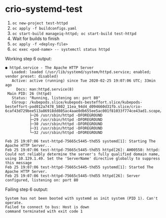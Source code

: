 # crio-systemd-test

1. `oc new-project test-httpd`
2. `oc apply -f buildconfigs.yaml`
3. `oc start-build manageiq-httpd; oc start-build test-httpd`
4. Wait for builds to finish
5. `oc apply -f <deploy-file>`
6. `oc exec <pod-name> -- systemctl status httpd`

Working step 6 output:
```
● httpd.service - The Apache HTTP Server
   Loaded: loaded (/usr/lib/systemd/system/httpd.service; enabled; vendor preset: disabled)
   Active: active (running) since Tue 2020-02-25 19:07:06 UTC; 33min ago
     Docs: man:httpd.service(8)
 Main PID: 26 (httpd)
   Status: "Running, listening on: port 80"
   CGroup: /kubepods.slice/kubepods-besteffort.slice/kubepods-besteffort-pod012a7478_5802_11ea_94d4_d094660d31fb.slice/crio-6caf43d729bee513a86918dd805ac4aae0db655ee5ac001f81033f774ce43ad1.scope/system.slice/httpd.service
           ├─26 /usr/sbin/httpd -DFOREGROUND
           ├─29 /usr/sbin/httpd -DFOREGROUND
           ├─30 /usr/sbin/httpd -DFOREGROUND
           ├─31 /usr/sbin/httpd -DFOREGROUND
           └─32 /usr/sbin/httpd -DFOREGROUND

Feb 25 19:07:06 test-httpd-75665c5445-thd55 systemd[1]: Starting The Apache HTTP Server...
Feb 25 19:07:06 test-httpd-75665c5445-thd55 httpd[26]: AH00558: httpd: Could not reliably determine the server's fully qualified domain name, using 10.129.1.49. Set the 'ServerName' directive globally to suppress this message
Feb 25 19:07:06 test-httpd-75665c5445-thd55 systemd[1]: Started The Apache HTTP Server.
Feb 25 19:07:06 test-httpd-75665c5445-thd55 httpd[26]: Server configured, listening on: port 80
```

Failing step 6 output:
```
System has not been booted with systemd as init system (PID 1). Can't operate.
Failed to connect to bus: Host is down
command terminated with exit code 1
```
